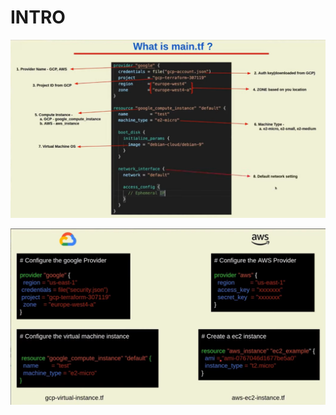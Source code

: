 # INTRO

![1722429551525](image/readme/1722429551525.png)

![1722429706067](image/readme/1722429706067.png)

